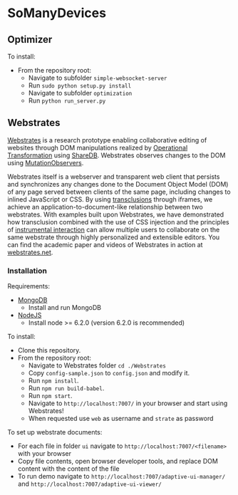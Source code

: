 # SoManyDevices

## Optimizer

To install:

 * From the repository root:
    * Navigate to subfolder `simple-websocket-server`
    * Run `sudo python setup.py install`
    * Navigate to subfolder `optimization`
    * Run `python run_server.py`

## Webstrates

[Webstrates](https://github.com/Webstrates/Webstrates) is a research prototype enabling collaborative editing of websites through DOM manipulations realized by [Operational Transformation](http://en.wikipedia.org/wiki/Operational_transformation) using [ShareDB](https://github.com/share/sharedb). Webstrates observes changes to the DOM using [MutationObservers](https://developer.mozilla.org/en/docs/Web/API/MutationObserver).

Webstrates itself is a webserver and transparent web client that persists and synchronizes any changes done to the Document Object Model (DOM) of any page served between clients of the same page, including changes to inlined JavaScript or CSS. By using [transclusions](https://en.wikipedia.org/wiki/Transclusion) through iframes, we achieve an application-to-document-like relationship between two webstrates. With examples built upon Webstrates, we have demonstrated how transclusion combined with the use of CSS injection and the principles of [instrumental interaction](https://www.lri.fr/~mbl/INSTR/eintroduction.html) can allow multiple users to collaborate on the same webstrate through highly personalized and extensible editors. You can find the academic paper and videos of Webstrates in action at [webstrates.net](http://www.webstrates.net).

### Installation

Requirements:

 * [MongoDB](http://www.mongodb.org)
    * Install and run MongoDB
 * [NodeJS](http://nodejs.org)
    * Install node >= 6.2.0 (version 6.2.0 is recommended)

To install:

 * Clone this repository.
 * From the repository root:
    * Navigate to Webstrates folder `cd ./Webstrates`
    * Copy `config-sample.json` to `config.json` and modify it.
    * Run `npm install`.
    * Run `npm run build-babel`.
    * Run `npm start`.
    * Navigate to `http://localhost:7007/` in your browser and start using Webstrates!
    * When requested use `web` as username and `strate` as password 

To set up webstrate documents:

 * For each file in folder `ui` navigate to `http://localhost:7007/<filename>` with your browser
 * Copy file contents, open browser developer tools, and replace DOM content with the content of the file
 * To run demo navigate to `http://localhost:7007/adaptive-ui-manager/` and `http://localhost:7007/adaptive-ui-viewer/`
